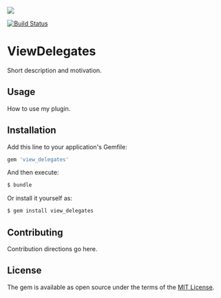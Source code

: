 <a href="https://codeclimate.com/github/coreSegmentFault/view_delegates/maintainability"><img src="https://api.codeclimate.com/v1/badges/a74e2a9f9198b29683a2/maintainability" /></a>

[![Build Status](https://travis-ci.org/coreSegmentFault/view_delegates.svg?branch=master)](https://travis-ci.org/coreSegmentFault/view_delegates)
# ViewDelegates
Short description and motivation.

## Usage
How to use my plugin.

## Installation
Add this line to your application's Gemfile:

```ruby
gem 'view_delegates'
```

And then execute:
```bash
$ bundle
```

Or install it yourself as:
```bash
$ gem install view_delegates
```

## Contributing
Contribution directions go here.

## License
The gem is available as open source under the terms of the [MIT License](http://opensource.org/licenses/MIT).
